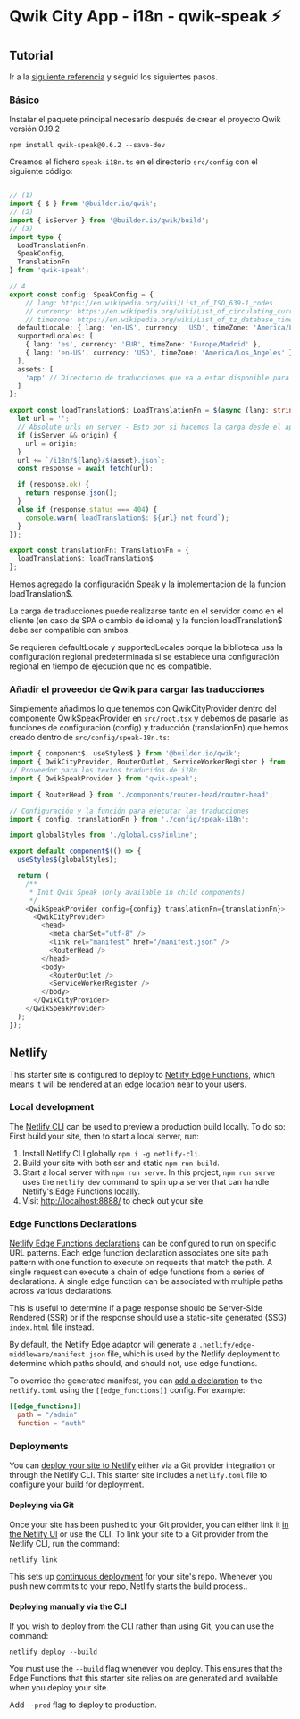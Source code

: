 # Qwik City App - i18n - qwik-speak ⚡️

## Tutorial

Ir a la [siguiente referencia](https://robisim74.gitbook.io/qwik-speak/library/quick-start) y seguid los siguientes pasos.

### Básico

Instalar el paquete principal necesario después de crear el proyecto Qwik versión 0.19.2
```
npm install qwik-speak@0.6.2 --save-dev
```

Creamos el fichero `speak-i18n.ts` en el directorio `src/config` con el siguiente código:

```typescript

// (1)
import { $ } from '@builder.io/qwik';
// (2)
import { isServer } from '@builder.io/qwik/build';
// (3)
import type {
  LoadTranslationFn,
  SpeakConfig,
  TranslationFn
} from 'qwik-speak';

// 4
export const config: SpeakConfig = {
    // lang: https://en.wikipedia.org/wiki/List_of_ISO_639-1_codes
    // currency: https://en.wikipedia.org/wiki/List_of_circulating_currencies
    // timezone: https://en.wikipedia.org/wiki/List_of_tz_database_time_zones
  defaultLocale: { lang: 'en-US', currency: 'USD', timeZone: 'America/Los_Angeles' },
  supportedLocales: [
    { lang: 'es', currency: 'EUR', timeZone: 'Europe/Madrid' },
    { lang: 'en-US', currency: 'USD', timeZone: 'America/Los_Angeles' }
  ],
  assets: [
    'app' // Directorio de traducciones que va a estar disponible para compartir textos entre diferentes rutas
  ]
};

export const loadTranslation$: LoadTranslationFn = $(async (lang: string, asset: string, origin?: string) => {
  let url = '';
  // Absolute urls on server - Esto por si hacemos la carga desde el apartado del servidor
  if (isServer && origin) {
    url = origin;
  }
  url += `/i18n/${lang}/${asset}.json`;
  const response = await fetch(url);

  if (response.ok) {
    return response.json();
  }
  else if (response.status === 404) {
    console.warn(`loadTranslation$: ${url} not found`);
  }
});

export const translationFn: TranslationFn = {
  loadTranslation$: loadTranslation$
};
```

Hemos agregado la configuración Speak y la implementación de la función loadTranslation$. 

La carga de traducciones puede realizarse tanto en el servidor como en el cliente (en caso de SPA o cambio de idioma) y la función loadTranslation$ debe ser compatible con ambos.

Se requieren defaultLocale y supportedLocales porque la biblioteca usa la configuración regional predeterminada si se establece una configuración regional en tiempo de ejecución que no es compatible.

### Añadir el proveedor de Qwik para cargar las traducciones

Simplemente añadimos lo que tenemos con QwikCityProvider dentro del componente QwikSpeakProvider en `src/root.tsx` y debemos de pasarle las funciones de configuración (config) y traducción (translationFn) que hemos creado dentro de `src/config/speak-18n.ts`:

```typescript
import { component$, useStyles$ } from '@builder.io/qwik';
import { QwikCityProvider, RouterOutlet, ServiceWorkerRegister } from '@builder.io/qwik-city';
// Proveedor para los textos traducidos de i18n
import { QwikSpeakProvider } from 'qwik-speak';

import { RouterHead } from './components/router-head/router-head';

// Configuración y la función para ejecutar las traducciones
import { config, translationFn } from './config/speak-i18n';

import globalStyles from './global.css?inline';

export default component$(() => {
  useStyles$(globalStyles);

  return (
    /**
     * Init Qwik Speak (only available in child components)
     */
    <QwikSpeakProvider config={config} translationFn={translationFn}>
      <QwikCityProvider>
        <head>
          <meta charSet="utf-8" />
          <link rel="manifest" href="/manifest.json" />
          <RouterHead />
        </head>
        <body>
          <RouterOutlet />
          <ServiceWorkerRegister />
        </body>
      </QwikCityProvider>
    </QwikSpeakProvider>
  );
});

```

## Netlify

This starter site is configured to deploy to [Netlify Edge Functions](https://docs.netlify.com/edge-functions/overview/), which means it will be rendered at an edge location near to your users.

### Local development

The [Netlify CLI](https://docs.netlify.com/cli/get-started/) can be used to preview a production build locally. To do so: First build your site, then to start a local server, run:

1. Install Netlify CLI globally `npm i -g netlify-cli`.
2. Build your site with both ssr and static `npm run build`.
3. Start a local server with `npm run serve`.
   In this project, `npm run serve` uses the `netlify dev` command to spin up a server that can handle Netlify's Edge Functions locally.
4. Visit [http://localhost:8888/](http://localhost:8888/) to check out your site.

### Edge Functions Declarations

[Netlify Edge Functions declarations](https://docs.netlify.com/edge-functions/declarations/)
can be configured to run on specific URL patterns. Each edge function declaration associates
one site path pattern with one function to execute on requests that match the path. A single request can execute a chain of edge functions from a series of declarations. A single edge function can be associated with multiple paths across various declarations.

This is useful to determine if a page response should be Server-Side Rendered (SSR) or
if the response should use a static-site generated (SSG) `index.html` file instead.

By default, the Netlify Edge adaptor will generate a `.netlify/edge-middleware/manifest.json` file, which is used by the Netlify deployment to determine which paths should, and should not, use edge functions.

To override the generated manifest, you can [add a declaration](https://docs.netlify.com/edge-functions/declarations/#add-a-declaration) to the `netlify.toml` using the `[[edge_functions]]` config. For example:

```toml
[[edge_functions]]
  path = "/admin"
  function = "auth"
```

### Deployments

You can [deploy your site to Netlify](https://docs.netlify.com/site-deploys/create-deploys/) either via a Git provider integration or through the Netlify CLI. This starter site includes a `netlify.toml` file to configure your build for deployment.

#### Deploying via Git

Once your site has been pushed to your Git provider, you can either link it [in the Netlify UI](https://app.netlify.com/start) or use the CLI. To link your site to a Git provider from the Netlify CLI, run the command:

```shell
netlify link
```

This sets up [continuous deployment](https://docs.netlify.com/site-deploys/create-deploys/#deploy-with-git) for your site's repo. Whenever you push new commits to your repo, Netlify starts the build process..

#### Deploying manually via the CLI

If you wish to deploy from the CLI rather than using Git, you can use the command:

```shell
netlify deploy --build
```

You must use the `--build` flag whenever you deploy. This ensures that the Edge Functions that this starter site relies on are generated and available when you deploy your site.

Add `--prod` flag to deploy to production.
